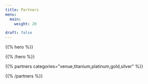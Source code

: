 ```yaml
---
title: Partners
menu:
  main:
    weight: 20

draft: false
---
```


{{% hero %}}


{{% /hero %}}


<!-- Parteners list -->

{{% partners categories="venue,titanium,platinum,gold,silver" %}}

{{% /partners %}}
